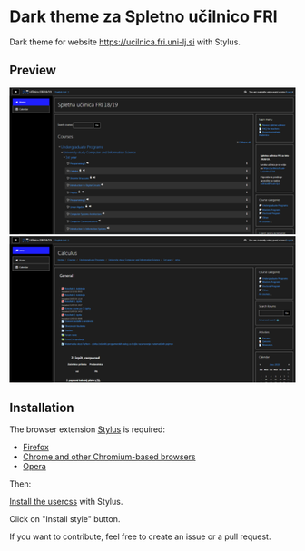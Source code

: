 # Dark theme za Spletno učilnico FRI
Dark theme for website https://ucilnica.fri.uni-lj.si with Stylus.

## Preview

![Spletna ucilnica FRI preview 1](images/Preview_dark_theme_1.PNG)
![Spletna ucilnica FRI preview 2](images/Preview_dark_theme_2.PNG)

## Installation

The browser extension [Stylus](https://add0n.com/stylus.html) is required:<br>

- [Firefox](https://addons.mozilla.org/en-US/firefox/addon/styl-us/)
- [Chrome and other Chromium-based browsers](https://chrome.google.com/webstore/detail/stylus/clngdbkpkpeebahjckkjfobafhncgmne)
- [Opera](https://addons.opera.com/en-gb/extensions/details/stylus/)<br>

Then:

[Install the usercss](https://github.com/PinkHatHacker/Dark-theme-za-Spletno-ucilnico-FRI/raw/master/spletna_ucilnica_FRI_dark_theme.user.css) with Stylus.

Click on "Install style" button.

If you want to contribute, feel free to create an issue or a pull request.
